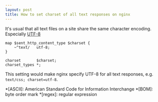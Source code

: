 ```yaml
---
layout: post
title: How to set charset of all text responses on nginx
---
```

It's usual that all text files on a site share the same character encoding.
Especially [UTF-8][utf8]

```nginx
map $sent_http_content_type $charset {
    ~^text/   utf-8;
}

charset       $charset;
charset_types *;
```

This setting would make nginx specify UTF-8 for all text responses, e.g.
`text/css; charset=utf-8`.


[utf8]: https://en.wikipedia.org/wiki/UTF-8

*[ASCII]: American Standard Code for Information Interchange
*[BOM]: byte order mark
*[regex]: regular expression
